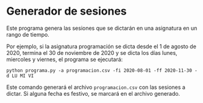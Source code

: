 # Generador de sesiones
Este programa genera las sesiones que se dictarán en una asignatura en un rango de tiempo.

Por ejemplo, si la asignatura programación se dicta desde el 1 de agosto de 2020, termina el 30 de noviembre de 2020 y se dicta los días lunes, miercoles y viernes, el programa se ejecutará:
```
python programa.py -a programacion.csv -fi 2020-08-01 -ff 2020-11-30 -d LU MI VI
```

Este comando generará el archivo `programacion.csv` con las sesiones a dictar.
Si alguna fecha es festivo, se marcará en el archivo generado.

